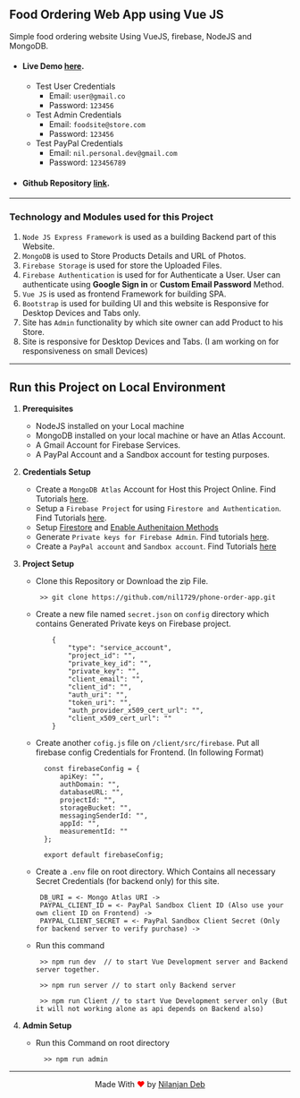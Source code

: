 ## Food Ordering Web App using Vue JS

Simple food ordering website Using VueJS, firebase, NodeJS and MongoDB.

- #### Live Demo [here](https://food-order-app-nil.herokuapp.com/).
  - Test User Credentials
    - Email: `user@gmail.co`
    - Password: `123456`
  - Test Admin Credentials
    - Email: `foodsite@store.com`
    - Password: `123456`
  - Test PayPal Credentials
    - Email: `nil.personal.dev@gmail.com`
    - Password: `123456789`
- #### Github Repository [link](https://github.com/nil1729/food-order-app).

---

### Technology and Modules used for this Project

1. `Node JS Express Framework` is used as a building Backend part of this Website.
2. `MongoDB` is used to Store Products Details and URL of Photos.
3. `Firebase Storage` is used for store the Uploaded Files.
4. `Firebase Authentication` is used for for Authenticate a User. User can authenticate using **Google Sign in** or **Custom Email Password** Method.
5. `Vue JS` is used as frontend Framework for building SPA.
6. `Bootstrap` is used for building UI and this website is Responsive for Desktop Devices and Tabs only.
7. Site has `Admin` functionality by which site owner can add Product to his Store.
8. Site is responsive for Desktop Devices and Tabs. (I am working on for responsiveness on small Devices)

---

## Run this Project on Local Environment

1. **Prerequisites**

   - NodeJS installed on your Local machine
   - MongoDB installed on your local machine or have an Atlas Account.
   - A Gmail Account for Firebase Services.
   - A PayPal Account and a Sandbox account for testing purposes.

2. **Credentials Setup**

   - Create a `MongoDB Atlas` Account for Host this Project Online. Find Tutorials [here](https://www.youtube.com/watch?v=KKyag6t98g8).
   - Setup a `Firebase Project` for using `Firestore and Authentication`. Find Tutorials [here](https://www.youtube.com/watch?v=6juww5Lmvgo).
   - Setup [Firestore](https://www.youtube.com/watch?v=UFLvSp4Mh9k&list=PL4cUxeGkcC9itfjle0ji1xOZ2cjRGY_WB&index=2) and [Enable Authenitaion Methods](https://www.youtube.com/watch?v=-OKrloDzGpU)
   - Generate `Private keys for Firebase Admin`. Find tutorials [here](https://youtu.be/WtYzHTXHBp0).
   - Create a `PayPal account` and `Sandbox account`. Find Tutorials [here](https://www.youtube.com/watch?v=AtZGoueL4Vs&t=293s)

3. **Project Setup**

   - Clone this Repository or Download the zip File.
     ```
      >> git clone https://github.com/nil1729/phone-order-app.git
     ```
   - Create a new file named `secret.json` on `config` directory which contains Generated Private keys on Firebase project.

     ```
         {
             "type": "service_account",
             "project_id": "",
             "private_key_id": "",
             "private_key": "",
             "client_email": "",
             "client_id": "",
             "auth_uri": "",
             "token_uri": "",
             "auth_provider_x509_cert_url": "",
             "client_x509_cert_url": ""
         }

     ```

   - Create another `cofig.js` file on `/client/src/firebase`. Put all firebase config Credentials for Frontend. (In following Format)

     ```
       const firebaseConfig = {
           apiKey: "",
           authDomain: "",
           databaseURL: "",
           projectId: "",
           storageBucket: "",
           messagingSenderId: "",
           appId: "",
           measurementId: ""
       };

       export default firebaseConfig;
     ```

   - Create a `.env` file on root directory. Which Contains all necessary Secret Credentials (for backend only) for this site.
     ```
      DB_URI = <- Mongo Atlas URI ->
      PAYPAL_CLIENT_ID = <- PayPal Sandbox Client ID (Also use your own client ID on Frontend) ->
      PAYPAL_CLIENT_SECRET = <- PayPal Sandbox Client Secret (Only for backend server to verify purchase) ->
     ```
   - Run this command

     ```
      >> npm run dev  // to start Vue Development server and Backend server together.

      >> npm run server // to start only Backend server

      >> npm run Client // to start Vue Development server only (But it will not working alone as api depends on Backend also)

     ```

4. **Admin Setup**
   - Run this Command on root directory
     ```
       >> npm run admin
     ```

<!-- --- -->

<!-- ### Website Preview

## <img src="./preview.png" alt="Nilanjan Deb"> -->

---

<p style="text-align: center;">Made With<span style="color: red;"> &#10084; </span>by <a href="https://github.com/nil1729" target="_blank"> Nilanjan Deb </a> </p>
